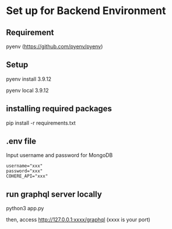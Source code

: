 # Set up for Backend Environment

## Requirement
pyenv (https://github.com/pyenv/pyenv)


## Setup

pyenv install 3.9.12

pyenv local 3.9.12

## installing required packages
pip install -r requirements.txt


## .env file
Input username and password for MongoDB
```
username="xxx"
password="xxx"
COHERE_API="xxx"
```

## run graphql server locally
python3 app.py

then, access http://127.0.0.1:xxxx/graphql (xxxx is your port)
